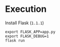# Execution

Install Flask (`1.1.1`)

```
export FLASK_APP=app.py
export FLASK_DEBUG=1
flask run
```
